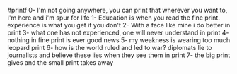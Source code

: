#printf
0- I'm not going anywhere, you can print that wherever you want to, I'm here and i'm spur for life
1- Education is when you read the fine print. experience is what you get if you don't
2- With a face like mine i do better in print
3- what one has not experienced, one will never understand in print
4- nothing in fine print is ever good news
5- my weakness is wearing too much leopard print
6- how is the world ruled and led to war? diplomats lie to journalists and believe these lies when they see them in print
7- the big print gives and the small print takes away
